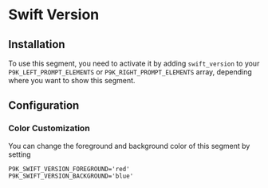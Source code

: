 # Swift Version

## Installation

To use this segment, you need to activate it by adding `swift_version` to your
`P9K_LEFT_PROMPT_ELEMENTS` or `P9K_RIGHT_PROMPT_ELEMENTS` array, depending
where you want to show this segment.

## Configuration

### Color Customization

You can change the foreground and background color of this segment by setting
```
P9K_SWIFT_VERSION_FOREGROUND='red'
P9K_SWIFT_VERSION_BACKGROUND='blue'
```